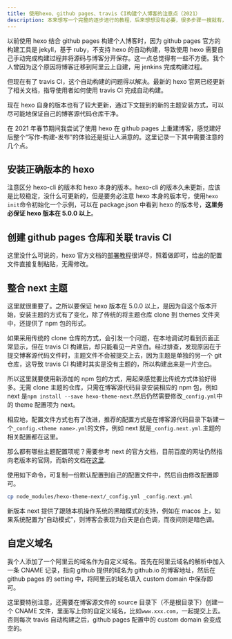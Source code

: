 ```yaml
---
title: 使用hexo、github pages、travis CI构建个人博客的注意点（2021）
description: 本来想写一个完整的逐步进行的教程，后来想想没有必要，很多步骤一搜就有，只写几个值得注意的点即可。
---
```


以前使用 hexo 结合 github pages 构建个人博客时，因为 github pages 官方的构建工具是 jekyll，基于 ruby，不支持 hexo 的自动构建，导致使用 hexo 需要自己手动完成构建过程并将源码与博客分开保存。这一点总觉得有一些不方便。我个人曾因为这个原因将博客迁移到阿里云上自建，用 jenkins 完成构建过程。

但现在有了 travis CI，这个自动构建的问题得以解决。最新的 hexo 官网已经更新了相关文档，指导使用者如何使用 travis CI 完成自动构建。

现在 hexo 自身的版本也有了较大更新，通过下文提到的新的主题安装方式，可以尽可能地保证自己的博客源代码仓库干净。

在 2021 年春节期间我尝试了使用 hexo 在 github pages 上重建博客，感觉建好后整个“写作-构建-发布”的体验还是挺让人满意的。这里记录一下其中需要注意的几个点。

## 安装正确版本的 hexo

注意区分 hexo-cli 的版本和 hexo 本身的版本。hexo-cli 的版本久未更新，应该是比较稳定，没什么可更新的，但是要务必注意 hexo 本身的版本号，使用`hexo init`命令初始化一个示例，可以在 package.json 中看到 hexo 的版本号，**这里务必保证 hexo 版本在 5.0.0 以上**。

## 创建 github pages 仓库和关联 travis CI

这里没什么可说的，hexo 官方文档的[部署教程](https://hexo.io/zh-cn/docs/github-pages)很详尽，照着做即可，给出的配置文件直接复制粘贴，无需修改。

## 整合 next 主题

这里就很重要了。之所以要保证 hexo 版本在 5.0.0 以上，是因为自这个版本开始，安装主题的方式有了变化，除了传统的将主题仓库 clone 到 themes 文件夹中，还提供了 npm 包的形式。

如果采用传统的 clone 仓库的方式，会引发一个问题，在本地调试时看到页面正常显示，但在 travis CI 构建后，却只能看见一片空白。经过排查，发现原因在于提交博客源代码文件时，主题文件不会被提交上去，因为主题是单独的另一个 git 仓库，这导致 travis CI 构建时其实是没有主题的，所以构建出来是一片空白。

所以这里就要使用新添加的 npm 包的方式，用起来感觉要比传统方式体验好得多。无需 clone 主题的仓库，只需在博客源代码目录安装相应的 npm 包，例如 next 是`npm install --save hexo-theme-next`.然后仍然需要修改`_config.yml`中的 theme 配置项为 next。

相应地，配置文件方式也有了改进，推荐的配置方式是在博客源代码目录下新建一个`_config.<theme name>.yml`的文件，例如 next 就是`_config.next.yml`.主题的相关配置都在这里。

那么都有哪些主题配置项呢？需要参考 next 的官方文档，目前百度的网址仍然指向老版本的官网，而新的文档在[这里](https://theme-next.js.org/docs/).

使用如下命令，可复制一份默认配置到自己的配置文件中，然后自由修改配置即可。

```sh
cp node_modules/hexo-theme-next/_config.yml _config.next.yml
```

新版本 next 提供了跟随本机操作系统的黑暗模式的支持，例如在 macos 上，如果系统配置为“自动模式”，则博客会表现为白天是白色调，而夜间则是暗色调。

## 自定义域名

我个人添加了一个阿里云的域名作为自定义域名。首先在阿里云域名的解析中加入一条 CNAME 记录，指向 github 提供的域名为 github.io 的博客地址，然后在 github pages 的 setting 中，将阿里云的域名填入 custom domain 中保存即可。

这里要特别注意，还需要在博客源文件的 source 目录下（不是根目录下）创建一个 CNAME 文件，里面写上你的自定义域名，比如`www.xxx.com`，一起提交上去。否则每次 travis 自动构建之后，github pages 配置中的 custom domain 会变成空的。

